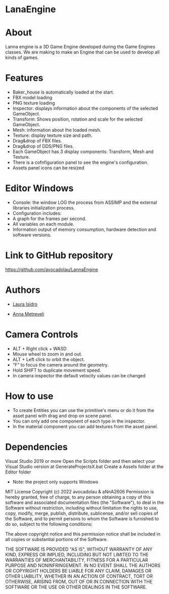 # LanaEngine

# About

Lanna engine is a 3D Game Engine developed during the Game Engines classes. We are making to make an Engine that can be used to develop all kinds of games.

# Features

- Baker_house is automatically loaded at the start.
- FBX model loading
- PNG texture loading
- Inspector: displays information about the components of the selected GameObject.
- Transform: Shows position, rotation and scale for the selected GameObject.
- Mesh: information about the loaded mesh.
- Texture: display texture size and path.
- Drag&drop of FBX files.
- Drag&drop of DDS/PNG files.
- Each GameObject has 3 display components: Transform, Mesh and Texture.
- There is a cofnfiguration panel to see the engine's configuration.
- Assets panel icons can be resized

# Editor Windows

- Console: the window LOG the process from ASSIMP and the external libraries initialization process.
- Configuration includes:
- A graph for the frames per second.
- All variables on each module.
- Information output of memory consumption, hardware detection and software
versions.

# Link to GitHub repository

<https://github.com/avocadolau/LannaEngine>

# Authors

- [Laura Isidro](https://github.com/avocadolau)

- [Anna Metreveli](https://github.com/aNnAm2606)

# Camera Controls

- ALT + Right click + WASD
- Mouse wheel to zoom in and out.
- ALT + Left click to orbit the object.
- “F” to focus the camera around the geometry.
- Hold SHIFT to duplicate movement speed.
- In camera inspector the default velocity values can be changed

# How to use

- To create Entities you can use the primitive's menu or do it from the asset panel with drag and drop on scene panel.
- You can only add one component of each type in the inspector.
- In the material component you can add textures from the asset panel.

# Dependencies

Visual Studio 2019 or more
Open the Scripts folder and then select your Visual Studio version at GenerateProjectsX.bat Create a Assets folder at the Editor folder

- Note: the project only supports Windows

MIT License
Copyright (c) 2022 avocadolau & aNnA2606
Permission is hereby granted, free of charge, to any person obtaining a copy of this software and associated documentation files (the "Software"), to deal in the Software without restriction, including without limitation the rights to use, copy, modify, merge, publish, distribute, sublicense, and/or sell copies of the Software, and to permit persons to whom the Software is furnished to do so, subject to the following conditions:

The above copyright notice and this permission notice shall be included in all copies or substantial portions of the Software.

THE SOFTWARE IS PROVIDED "AS IS", WITHOUT WARRANTY OF ANY KIND, EXPRESS OR IMPLIED, INCLUDING BUT NOT LIMITED TO THE WARRANTIES OF MERCHANTABILITY, FITNESS FOR A PARTICULAR PURPOSE AND NONINFRINGEMENT. IN NO EVENT SHALL THE AUTHORS OR COPYRIGHT HOLDERS BE LIABLE FOR ANY CLAIM, DAMAGES OR OTHER LIABILITY, WHETHER IN AN ACTION OF CONTRACT, TORT OR OTHERWISE, ARISING FROM, OUT OF OR IN CONNECTION WITH THE SOFTWARE OR THE USE OR OTHER DEALINGS IN THE SOFTWARE.
